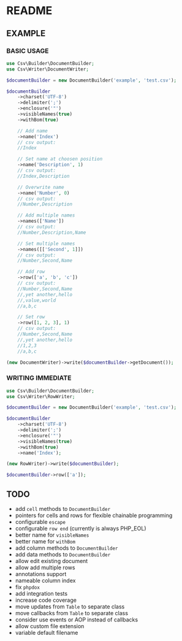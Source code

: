 # README

## EXAMPLE

### BASIC USAGE
``` php
use Csv\Builder\DocumentBuilder;
use Csv\Writer\DocumentWriter;

$documentBuilder = new DocumentBuilder('example', 'test.csv');

$documentBuilder
    ->charset('UTF-8')
    ->delimiter(';')
    ->enclosure('"')
    ->visibleNames(true)
    ->withBom(true)

    // Add name
    ->name('Index')
    // csv output:
    //Index

    // Set name at choosen position
    ->name('Description', 1)
    // csv output:
    //Index,Description

    // Overwrite name
    ->name('Number', 0)
    // csv output:
    //Number,Description

    // Add multiple names
    ->names(['Name'])
    // csv output:
    //Number,Description,Name

    // Set multiple names
    ->names([['Second', 1]])
    // csv output:
    //Number,Second,Name

    // Add row
    ->row(['a', 'b', 'c'])
    // csv output:
    //Number,Second,Name
    //,yet another,hello
    //,value,world
    //a,b,c

    // Set row
    ->row([1, 2, 3], 1)
    // csv output:
    //Number,Second,Name
    //,yet another,hello
    //1,2,3
    //a,b,c

(new DocumentWriter)->write($documentBuilder->getDocument());
```
### WRITING IMMEDIATE
``` php
use Csv\Builder\DocumentBuilder;
use Csv\Writer\RowWriter;

$documentBuilder = new DocumentBuilder('example', 'test.csv');

$documentBuilder
    ->charset('UTF-8')
    ->delimiter(';')
    ->enclosure('"')
    ->visibleNames(true)
    ->withBom(true)
    ->name('Index');

(new RowWriter)->write($documentBuilder);

$documentBuilder->row(['a']);
```

## TODO
* add `cell` methods to `DocumentBuilder`
* pointers for cells and rows for flexible chainable programming
* configurable `escape`
* configurable `row end` (currently is always PHP_EOL)
* better name for `visibleNames`
* better name for `withBom`
* add column methods to `DocumentBuilder`
* add data methods to `DocumentBuilder`
* allow edit existing document
* allow add multiple rows
* annotations support
* nameable column index
* fix `phpdox`
* add integration tests
* increase code coverage
* move updates from `Table` to separate class
* move callbacks from `Table` to separate class
* consider use events or AOP instead of callbacks
* allow custom file extension
* variable default filename
